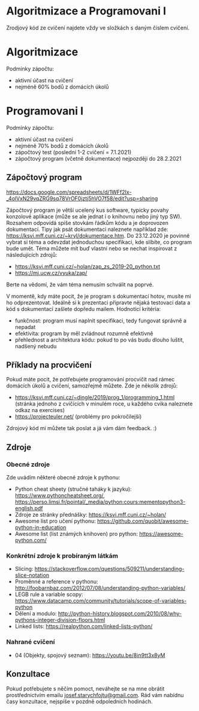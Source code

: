 # Algoritmizace a Programovani I

Zrodjový kód ze cvičení najdete vždy ve složkách s daným číslem cvičení.

# Algoritmizace

 Podmínky zápočtu:
 - aktivní účast na cvičení
 - nejméně 60% bodů z domácích úkolů

# Programovani I

 Podmínky zápočtu:
 - aktivní účast na cvičení
 - nejméně 70% bodů z domácích úkolů
 - zápočtový test (poslední 1-2 cvičení = 7.1.2021)
 - zápočtový program (včetně dokumentace) nejpozději do 28.2.2021
 
## Zápočtový program

https://docs.google.com/spreadsheets/d/1WFf2Ix-_4olVxN29vqZRG9sq78VrOF0jztj5hVO7f58/edit?usp=sharing

Zápočtový program je větší ucelený kus software, typicky povahy konzolové aplikace (může se ale jednat i o knihovnu nebo jiný typ SW). Rozsahem odpovídá spíše stovkám řádkům kódu a je doprovozen dokumentací.
Tipy jak psát dokumentaci naleznete například zde: https://ksvi.mff.cuni.cz/~kryl/dokumentace.htm.
Do 23.12.2020 je povinné vybrat si téma a odevzdat jednoduchou specifikaci, kde slíbíte, co program bude umět.
Téma můžete mít buď vlastní nebo se nechat inspirovat z následujících zdrojů:
- https://ksvi.mff.cuni.cz/~holan/zap_zs_2019-20_python.txt
- https://mj.ucw.cz/vyuka/zap/

Berte na vědomí, že vám téma nemusím schválit na poprvé.

V momentě, kdy máte pocit, že je program s dokumentací hotov, musíte mi ho odprezentovat.
Ideálně si k prezentaci připravte nějaká testovací data a kód s dokumentací zašlete dopředu mailem.
Hodnotící kritéria:
- funkčnost: program musí naplnit specifikaci, tedy fungovat správně a nepadat
- efektivita: program by měl zvládnout rozumně efektivně
- přehlednost a architektura kódu: pokud to po vás budu dlouho luštit, nadšený nebudu

## Příklady na procvičení

Pokud máte pocit, že potřebujete programování procvičit nad rámec domácích úkolů a cvičení, samozřejmě můžete. Zde je několik zdrojů:
- https://ksvi.mff.cuni.cz/~dingle/2019/prog_1/programming_1.html (stránka jednoho z cvičících v minulém roce, u každého cvika naleznete odkaz na exercises)
- https://projecteuler.net/ (problémy pro pokročilejší)

Zdrojový kód mi můžete tak poslat a já vám dám feedback. :)

## Zdroje

### Obecné zdroje

Zde uvádím některé obecné zdroje k pythonu:
- Python cheat sheety (stručné taháky k jazyku): https://www.pythoncheatsheet.org/, https://perso.limsi.fr/pointal/_media/python:cours:mementopython3-english.pdf
- Zdroje ze stránky přednášky: https://ksvi.mff.cuni.cz/~holan/
- Awesome list pro učení pythonu: https://github.com/quobit/awesome-python-in-education
- Awesome list (list známých knihoven) pro python: https://awesome-python.com/

### Konkrétní zdroje k probíraným látkám

- Slicing: https://stackoverflow.com/questions/509211/understanding-slice-notation
- Proměnné a reference v pythonu: http://foobarnbaz.com/2012/07/08/understanding-python-variables/
- LEGB rule a variable scopy: https://www.datacamp.com/community/tutorials/scope-of-variables-python
- Dělení a modulo: http://python-history.blogspot.com/2010/08/why-pythons-integer-division-floors.html
- Linked lists: https://realpython.com/linked-lists-python/

### Nahrané cvičení

- 04 (Objekty, spojový seznam): https://youtu.be/8in9tt3x8yM

## Konzultace

Pokud potřebujete s něčím pomoct, neváhejte se na mne obrátit prostřednictvím emailu josef.starychfojtu@gmail.com. Rád vám nabídnu časy konzultace, nejspíše v pozdně odpoledních hodinách.
